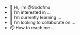 - 👋 Hi, I’m @Godofmu
- 👀 I’m interested in ...
- 🌱 I’m currently learning ...
- 💞️ I’m looking to collaborate on ...
- 📫 How to reach me ...

<!---
Godofmu/Godofmu is a ✨ special ✨ repository because its `README.md` (this file) appears on your GitHub profile.
You can click the Preview link to take a look at your changes.
--->
